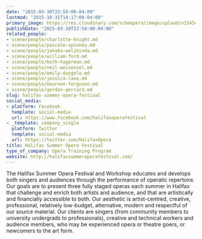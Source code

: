 ```yaml
---
date: "2015-03-30T22:58:00-04:00"
lastmod: "2015-10-31T14:17:00-04:00"
primary_image: https://res.cloudinary.com/schmopera/image/upload/v1545409169/media/webhook-uploads/1446315412725/Logo---HSOF.jpg.jpg
publishDate: "2015-03-30T22:58:00-04:00"
related_people:
- scene/people/charlotte-knight.md
- scene/people/pascale-spinney.md
- scene/people/janaka-welihinda.md
- scene/people/william-ford.md
- scene/people/beth-hagerman.md
- scene/people/neil-weisensel.md
- scene/people/emily-dangelo.md
- scene/people/jessica-lane.md
- scene/people/maureen-ferguson.md
- scene/people/gordon-gerrard.md
slug: halifax-summer-opera-festival
social_media:
- platform: Facebook
  template: social-media
  url: https://www.facebook.com/halifaxoperafestival
- _template: company_single
  platform: Twitter
  template: social-media
  url: https://twitter.com/HalifaxOpera
title: Halifax Summer Opera Festival
type_of_company: Opera Training Program
website: http://halifaxsummeroperafestival.com/
---
```


The Halifax Summer Opera Festival and Workshop educates and develops both singers and audiences through the performance of operatic repertoire. Our goals are to present three fully staged operas each summer in Halifax that challenge and enrich both artists and audience, and that are artistically and financially accessible to both. Our aesthetic is artist-centred, creative, professional, relatively low-budget, alternative, modern and respectful of our source material. Our clients are singers (from community members to university undergrads to professionals), creative and technical workers and audience members, who may be experienced opera or theatre goers, or newcomers to the art form.
